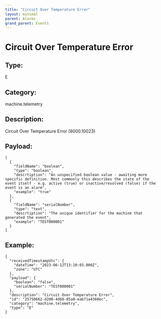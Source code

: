 ```yaml
---
title: "Circuit Over Temperature Error"
layout: minimal
parent: Alarms
grand_parent: Events
---
```


# Circuit Over Temperature Error

## Type:

E

## Category:

machine.telemetry

## Description: 

Circuit Over Temperature Error (8000.10023)

## Payload:

```
[
  {
    "fieldName": "boolean",
    "type": "boolean",
    "descrtiption": "An unspecified boolean value - awaiting more specific definition. Most commonly this describes the state of the event itself - e.g. active (true) or inactive/resolved (false) if the event is an alarm",
    "example": "true"
  },
  {
    "fieldName": "serialNumber",
    "type": "text",
    "descrtiption": "The unique identifier for the machine that generated the event",
    "example": "TEST000001"
  }
]
```

## Example:

```
{
  "receivedTimestampUtc": {
    "dateTime": "2023-06-12T13:10:03.000Z",
    "zone": "UTC"
  },
  "payload": {
    "boolean": "false",
    "serialNumber": "TEST000001"
  },
  "description": "Circuit Over Temperature Error",
  "id": "25750662-d200-4d60-85a0-eab71a4360ec",
  "category": "machine.telemetry",
  "type": "E"
}
```
